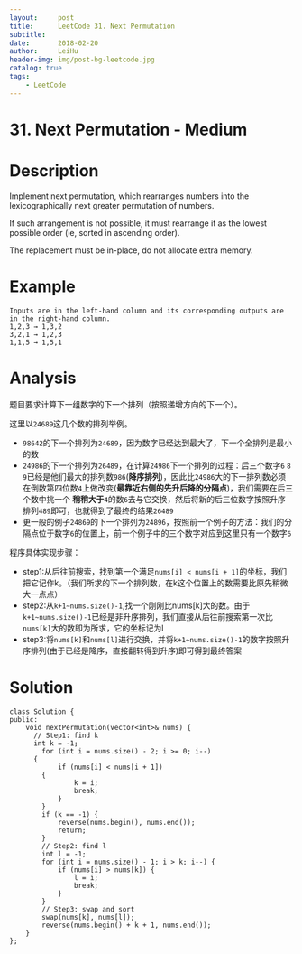 ```yaml
---
layout:     post
title:      LeetCode 31. Next Permutation
subtitle:   
date:       2018-02-20
author:     LeiHu
header-img: img/post-bg-leetcode.jpg
catalog: true
tags:
    - LeetCode
---
```

# 31. Next Permutation - Medium

# Description
Implement next permutation, which rearranges numbers into the lexicographically next greater permutation of numbers.

If such arrangement is not possible, it must rearrange it as the lowest possible order (ie, sorted in ascending order).

The replacement must be in-place, do not allocate extra memory.

# Example
```
Inputs are in the left-hand column and its corresponding outputs are in the right-hand column.
1,2,3 → 1,3,2
3,2,1 → 1,2,3
1,1,5 → 1,5,1
```

# Analysis
题目要求计算下一组数字的下一个排列（按照递增方向的下一个）。

这里以`24689`这几个数的排列举例。
- `98642`的下一个排列为`24689`，因为数字已经达到最大了，下一个全排列是最小的数
- `24986`的下一个排列为`26489`，在计算`24986`下一个排列的过程：后三个数字`6` `8` `9`已经是他们最大的排列数`986`(**降序排列**)，因此比`24986`大的下一排列数必须在倒数第四位数`4`上做改变(**最靠近右侧的先升后降的分隔点**)，我们需要在后三个数中挑一个 **稍稍大于**`4`的数`6`去与它交换，然后将新的后三位数字按照升序排列`489`即可，也就得到了最终的结果`26489`
- 更一般的例子`24869`的下一个排列为`24896`，按照前一个例子的方法：我们的分隔点位于数字`6`的位置上，前一个例子中的三个数字对应到这里只有一个数字`6`

程序具体实现步骤：
- step1:从后往前搜索，找到第一个满足`nums[i] < nums[i + 1]`的坐标，我们把它记作k。（我们所求的下一个排列数，在k这个位置上的数需要比原先稍微大一点点）
- step2:从`k+1~nums.size()-1`,找一个刚刚比nums[k]大的数。由于`k+1~nums.size()-1`已经是非升序排列，我们直接从后往前搜索第一次比`nums[k]`大的数即为所求，它的坐标记为l
- step3:将`nums[k]`和`nums[l]`进行交换，并将`k+1~nums.size()-1`的数字按照升序排列(由于已经是降序，直接翻转得到升序)即可得到最终答案

# Solution
```
class Solution {
public:
    void nextPermutation(vector<int>& nums) {
      // Step1: find k
      int k = -1;
    	for (int i = nums.size() - 2; i >= 0; i--)
      {
    		if (nums[i] < nums[i + 1])
        {
    			k = i;
    			break;
    		}
    	}
    	if (k == -1) {
    	    reverse(nums.begin(), nums.end());
    	    return;
    	}
        // Step2: find l
    	int l = -1;
    	for (int i = nums.size() - 1; i > k; i--) {
    		if (nums[i] > nums[k]) {
    			l = i;
    			break;
    		}
    	}
        // Step3: swap and sort
    	swap(nums[k], nums[l]);
    	reverse(nums.begin() + k + 1, nums.end());
    }
};
```
